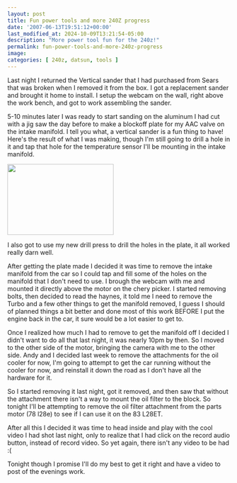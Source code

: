 ```yaml
---
layout: post
title: Fun power tools and more 240Z progress
date: '2007-06-13T19:51:12+00:00'
last_modified_at: 2024-10-09T13:21:54-05:00
description: "More power tool fun for the 240z!"
permalink: fun-power-tools-and-more-240z-progress
image: 
categories: [ 240z, datsun, tools ]
---
```

Last night I returned the Vertical sander that I had purchased from Sears that was broken when I removed it from the box. I got a replacement sander and brought it home to install. I setup the webcam on the wall, right above the work bench, and got to work assembling the sander.

5-10 minutes later I was ready to start sanding on the aluminum I had cut with a jig saw the day before to make a blockoff plate for my AAC valve on the intake manifold. I tell you what, a vertical sander is a fun thing to have! Here's the result of what I was making, though I'm still going to drill a hole in it and tap that hole for the temperature sensor I'll be mounting in the intake manifold.

<a href="https://www.flickr.com/photos/chammond/543370746/"><img height="160" alt="" src="https://farm2.static.flickr.com/1239/543370746_70f8e4f746_m.jpg" width="240" /></a> 

I also got to use my new drill press to drill the holes in the plate, it all worked really darn well.

After getting the plate made I decided it was time to remove the intake manifold from the car so I could tap and fill some of the holes on the manifold that I don't need to use. I brough the webcam with me and mounted it directly above the motor on the chery picker. I started removing bolts, then decided to read the haynes, it told me I need to remove the Turbo and a few other things to get the manifold removed, I guess I should of planned things a bit better and done most of this work BEFORE I put the engine back in the car, it sure would be a lot easier to get to.

Once I realized how much I had to remove to get the manifold off I decided I didn't want to do all that last night, it was nearly 10pm by then. So I moved to the other side of the motor, bringing the camera with me to the other side. Andy and I decided last week to remove the attachments for the oil cooler for now, I'm going to attempt to get the car running without the cooler for now, and reinstall it down the road as I don't have all the hardware for it.

So I started removing it last night, got it removed, and then saw that without the attachment there isn't a way to mount the oil filter to the block. So tonight I'll be attempting to remove the oil filter attachment from the parts motor (78 l28e) to see if I can use it on the 83 L28ET.

After all this I decided it was time to head inside and play with the cool video I had shot last night, only to realize that I had click on the record audio button, instead of record video. So yet again, there isn't any video to be had :(

Tonight though I promise I'll do my best to get it right and have a video to post of the evenings work.


